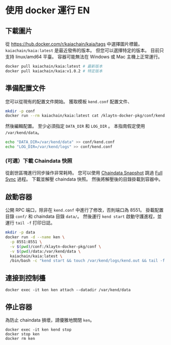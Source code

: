 # 使用 docker 運行 EN

## 下載圖片

從 https://hub.docker.com/r/kaiachain/kaia/tags 中選擇圖片標籤。 `kaiachain/kaia:latest` 是最近發佈的版本。 但您可以選擇特定的版本。 目前只支持 linux/amd64 平臺。 容器可能無法在 Windows 或 Mac 主機上正常運行。

```sh
docker pull kaiachain/kaia:latest # 最新版本
docker pull kaiachain/kaia:v1.0.2 # 特定版本
```

## 準備配置文件

您可以從現有的配置文件開始。 獲取模板 `kend.conf` 配置文件、

```sh
mkdir -p conf
docker run --rm kaiachain/kaia:latest cat /klaytn-docker-pkg/conf/kend.conf > conf/kend.conf
```

然後編輯配置。 至少必須指定 `DATA_DIR` 和 `LOG_DIR` 。 本指南假定使用 `/var/kend/data`。

```sh
echo "DATA_DIR=/var/kend/data" >> conf/kend.conf
echo "LOG_DIR=/var/kend/logs" >> conf/kend.conf
```

### (可選）下載 Chaindata 快照

從創世區塊進行同步操作非常耗時。 您可以使用 [Chaindata Snapshot](../../misc/operation/chaindata-snapshot.md) 跳過 [Full Sync](../../learn/storage/block-sync.md#full-sync) 過程。 下載並解壓 chaindata 快照。 然後將解壓後的目錄掛載到容器中。

## 啟動容器

公開 RPC 端口，除非在 `kend.conf` 中進行了修改，否則端口為 8551。 掛載配置目錄 `conf/` 和 chaindata 目錄 `data/`。 然後運行 `kend start` 啟動守護進程，並運行 `tail -f` 打印日誌。

```sh
mkdir -p data
docker run -d --name ken \
  -p 8551:8551 \
  -v $(pwd)/conf:/klaytn-docker-pkg/conf \
  -v $(pwd)/data:/var/kend/data \
  kaiachain/kaia:latest \
  /bin/bash -c "kend start && touch /var/kend/logs/kend.out && tail -f /var/kend/logs/kend.out"
```

## 連接到控制檯

```
docker exec -it ken ken attach --datadir /var/kend/data
```

## 停止容器

為防止 chaindata 損壞，請優雅地關閉 `ken`。

```
docker exec -it ken kend stop
docker stop ken
docker rm ken
```